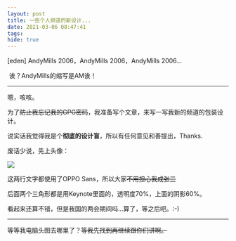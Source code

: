 ```yaml
---
layout: post
title: 一些个人频道的新设计...
date: 2021-03-06 08:47:41
tags:
hide: true
---
```


[eden] AndyMills 2006，AndyMills 2006，AndyMills 2006...

​		  诶？AndyMills的缩写是AM诶！

---

嗯，咳咳。

为了~~防止我忘记我的GPG密码~~，我准备写个文章，来写一写我新的频道的包装设计。

说实话我觉得我是个**彻底的设计盲**，所以有任何意见和善提出，Thanks.

废话少说，先上头像：

![](https://pic.edenjohnson.cyou/images/no-time/AndyMills头像.png)

这两行文字都使用了OPPO Sans，所以大家~~不用担心我成张三~~

后面两个三角形都是用Keynote里面的，透明度70%，上面的阴影60%。

看起来还算不错，但是我国的两会期间吗...算了，等之后吧。:-)

---

等等我电脑头图去哪里了？~~等我先找到再继续跟你们讲啊。~~

